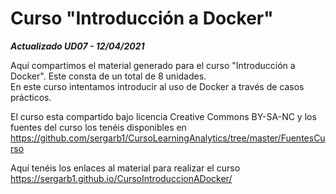 # Curso "Introducción a Docker"

***Actualizado UD07 - 12/04/2021***

Aquí compartimos el material generado para el curso "Introducción a Docker". Este consta de un total de 8 unidades.  
En este curso intentamos introducir al uso de Docker a través de casos prácticos.

El curso esta compartido bajo licencia Creative Commons BY-SA-NC y los fuentes del curso los tenéis disponibles en  
https://github.com/sergarb1/CursoLearningAnalytics/tree/master/FuentesCurso

Aquí tenéis los enlaces al material para realizar el curso https://sergarb1.github.io/CursoIntroduccionADocker/
